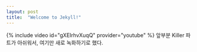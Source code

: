```yaml
---
layout: post
title:  "Welcome to Jekyll!"
---
```

{% include video id="gXEIrhvXuqQ" provider="youtube" %}
앞부분 Killer 파트가 아쉬워서, 여기만 새로 녹화하기로 했다.
